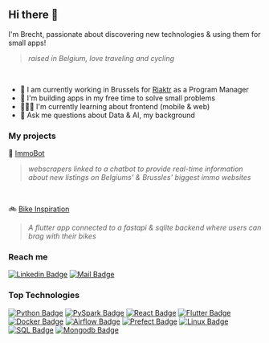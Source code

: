 ## Hi there 👋
I'm Brecht, passionate about discovering new technologies & using them for small apps!
> *raised in Belgium, love traveling and cycling*
<br>

- 👔 I am currently working in Brussels for [Riaktr](https://www.riaktr.com/) as a Program Manager
- 🤝 I'm building apps in my free time to solve small problems
- 👨🏼‍🏫 I'm currently learning about frontend (mobile & web)
- 💬 Ask me questions about Data & AI, my background

### My projects
🏡 [ImmoBot](https://github.com/real-br/ImmoBotV2)
> *webscrapers linked to a chatbot to provide real-time information about new listings on Belgiums' & Brussles' biggest immo websites*
<br>

🚲 [Bike Inspiration](https://github.com/real-br/bike-inspiration-app)
> *A flutter app connected to a fastapi & sqlite backend where users can brag with their bikes*

### Reach me
[![Linkedin Badge](https://img.shields.io/badge/-Brecht_Seuntjens-0e76a8?style=flat&labelColor=0e76a8&logo=linkedin&logoColor=white)](https://www.linkedin.com/in/brecht-seuntjens) 
[![Mail Badge](https://img.shields.io/badge/-brecht.seuntjens-c0392b?style=flat&labelColor=c0392b&logo=gmail&logoColor=white)](mailto:brecht.seuntjens@gmail.com)

### Top Technologies
[![Python Badge](https://img.shields.io/badge/-Python-green?style=for-the-badge&labelColor=black&logo=python&logoColor=white)](#)
[![PySpark Badge](https://img.shields.io/badge/-PySPark-green?style=for-the-badge&labelColor=black&logo=apachespark&logoColor=white)](#) 
[![React Badge](https://img.shields.io/badge/-React-green?style=for-the-badge&labelColor=black&logo=react&logoColor=white)](#) 
[![Flutter Badge](https://img.shields.io/badge/-Flutter-green?style=for-the-badge&labelColor=black&logo=flutter&logoColor=white)](#) \
[![Docker Badge](https://img.shields.io/badge/-Docker-grey?style=for-the-badge&labelColor=black&logo=Docker&logoColor=white)](#) 
[![Airflow Badge](https://img.shields.io/badge/-Airflow-grey?style=for-the-badge&labelColor=black&logo=apacheairflow&logoColor=white)](#) 
[![Prefect Badge](https://img.shields.io/badge/-Prefect-grey?style=for-the-badge&labelColor=black&logo=prefect&logoColor=white)](#) 
[![Linux Badge](https://img.shields.io/badge/-Linux-grey?style=for-the-badge&labelColor=black&logo=Linux&logoColor=white)](#) \
[![SQL Badge](https://img.shields.io/badge/-SQL-blue?style=for-the-badge&labelColor=black&logo=SQLite&logoColor=white)](#) 
[![Mongodb Badge](https://img.shields.io/badge/-MongoDB-blue?style=for-the-badge&labelColor=black&logo=mongodb&logoColor=white)](#) 

